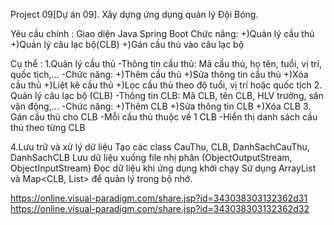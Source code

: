 Project 09[Dự án 09]. Xây dựng ứng dụng quản lý Đội Bóng.

Yêu cầu chính :
Giao diện Java Spring Boot
Chức năng:
+)Quản lý cầu thủ
+)Quản lý câu lạc bộ(CLB)
+)Gán cầu thủ vào câu lạc bộ

Cụ thể : 
1.Quản lý cầu thủ
-Thông tin cầu thủ: Mã cầu thủ, họ tên, tuổi, vị trí, quốc tịch,...
-Chức năng:
+)Thêm cầu thủ
+)Sửa thông tin cầu thủ
+)Xóa cầu thủ
+)Liệt kê cầu thủ
+)Lọc cầu thủ theo độ tuổi, vị trí hoặc quốc tịch
2. Quản lý câu lạc bộ (CLB)
-Thông tin CLB: Mã CLB, tên CLB, HLV trưởng, sân vận động,...
-Chức năng:
+)Thêm CLB
+)Sửa thông tin CLB
+)Xóa CLB
3. Gán cầu thủ cho CLB
-Mỗi cầu thủ thuộc về 1 CLB
-Hiển thị danh sách cầu thủ theo từng CLB

4.Lưu trữ và xử lý dữ liệu
Tạo các class CauThu, CLB, DanhSachCauThu, DanhSachCLB
Lưu dữ liệu xuống file nhị phân (ObjectOutputStream, ObjectInputStream)
Đọc dữ liệu khi ứng dụng khởi chạy
Sử dụng ArrayList<CauThu> và Map<CLB, List<CauThu>> để quản lý trong bộ nhớ.

https://online.visual-paradigm.com/share.jsp?id=343038303132362d31
https://online.visual-paradigm.com/share.jsp?id=343038303132362d32




